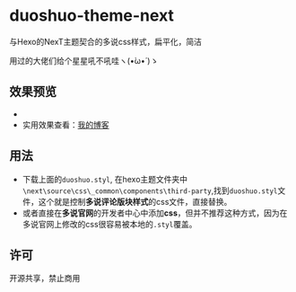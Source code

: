# duoshuo-theme-next

与Hexo的NexT主题契合的多说css样式，扁平化，简洁

用过的大佬们给个星星吼不吼哇ヽ(•̀ω•́ )ゝ

## 效果预览

- 
- 实用效果查看：[我的博客](http://lnaif.github.io/2016/duoshuo-theme-next/#more)

## 用法

- 下载上面的`duoshuo.styl`, 在hexo主题文件夹中 `\next\source\css\_common\components\third-party`,找到`duoshuo.styl`文件，这个就是控制**多说评论版块样式**的css文件，直接替换。
- 或者直接在**多说官网**的开发者中心中添加**css**，但并不推荐这种方式，因为在多说官网上修改的css很容易被本地的`.styl`覆盖。

## 许可

开源共享，禁止商用
